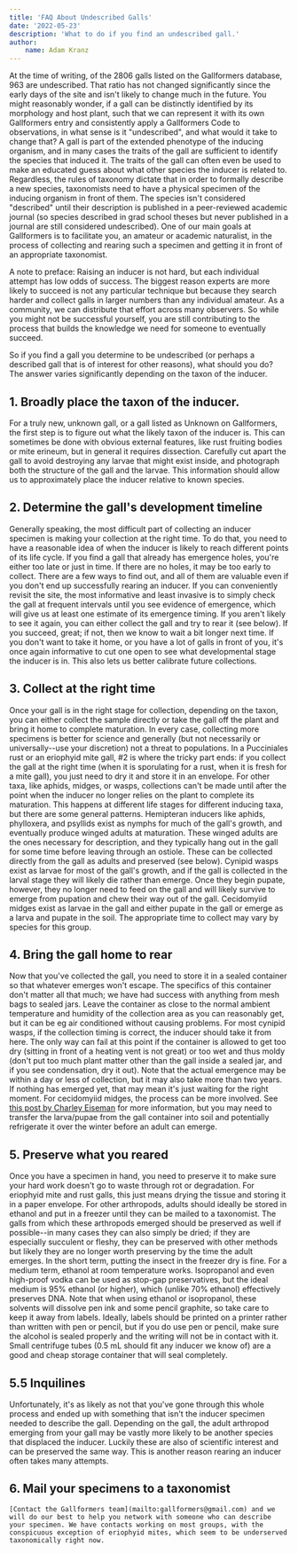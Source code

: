 ```yaml
---
title: 'FAQ About Undescribed Galls'
date: '2022-05-23'
description: 'What to do if you find an undescribed gall.'
author:
    name: Adam Kranz
---
```

At the time of writing, of the 2806 galls listed on the Gallformers database, 963 are undescribed. That ratio has not changed significantly since the early days of the site and isn't likely to change much in the future. 
You might reasonably wonder, if a gall can be distinctly identified by its morphology and host plant, such that we can represent it with its own Gallformers entry and consistently apply a Gallformers Code to observations, in what sense is it "undescribed", and what would it take to change that?
A gall is part of the extended phenotype of the inducing organism, and in many cases the traits of the gall are sufficient to identify the species that induced it. The traits of the gall can often even be used to make an educated guess about what other species the inducer is related to. 
Regardless, the rules of taxonomy dictate that in order to formally describe a new species, taxonomists need to have a physical specimen of the inducing organism in front of them. The species isn't considered "described" until their description is published in a peer-reviewed academic journal (so species described in grad school theses but never published in a journal are still considered undescribed). 
One of our main goals at Gallformers is to facilitate you, an amateur or academic naturalist, in the process of collecting and rearing such a specimen and getting it in front of an appropriate taxonomist. 

A note to preface: Raising an inducer is not hard, but each individual attempt has low odds of success. The biggest reason experts are more likely to succeed is not any particular technique but because they search harder and collect galls in larger numbers than any individual amateur. As a community, we can distribute that effort across many observers. So while you might not be successful yourself, you are still contributing to the process that builds the knowledge we need for someone to eventually succeed. 

So if you find a gall you determine to be undescribed (or perhaps a described gall that is of interest for other reasons), what should you do?
The answer varies significantly depending on the taxon of the inducer. 

## 1. Broadly place the taxon of the inducer. 
  For a truly new, unknown gall, or a gall listed as Unknown on Gallformers, the first step is to figure out what the likely taxon of the inducer is. This can sometimes be done with obvious external features, like rust fruiting bodies or mite erineum, but in general it requires dissection. Carefully cut apart the gall to avoid destroying any larvae that might exist inside, and photograph both the structure of the gall and the larvae. This information should allow us to approximately place the inducer relative to known species.

## 2. Determine the gall's development timeline
  Generally speaking, the most difficult part of collecting an inducer specimen is making your collection at the right time. To do that, you need to have a reasonable idea of when the inducer is likely to reach different points of its life cycle. If you find a gall that already has emergence holes, you're either too late or just in time. If there are no holes, it may be too early to collect.
  There are a few ways to find out, and all of them are valuable even if you don't end up successfully rearing an inducer. 
  If you can conveniently revisit the site, the most informative and least invasive is to simply check the gall at frequent intervals until you see evidence of emergence, which will give us at least one estimate of its emergence timing. 
  If you aren't likely to see it again, you can either collect the gall and try to rear it (see below). If you succeed, great; if not, then we know to wait a bit longer next time. If you don't want to take it home, or you have a lot of galls in front of you, it's once again informative to cut one open to see what developmental stage the inducer is in. This also lets us better calibrate future collections.
  
## 3. Collect at the right time  
  Once your gall is in the right stage for collection, depending on the taxon, you can either collect the sample directly or take the gall off the plant and bring it home to complete maturation. In every case, collecting more specimens is better for science and generally (but not necessarily or universally--use your discretion) not a threat to populations.
  In a Pucciniales rust or an eriophyid mite gall, #2 is where the tricky part ends: if you collect the gall at the right time (when it is sporulating for a rust, when it is fresh for a mite gall), you just need to dry it and store it in an envelope. 
  For other taxa, like aphids, midges, or wasps, collections can't be made until after the point when the inducer no longer relies on the plant to complete its maturation. This happens at different life stages for different inducing taxa, but there are some general patterns. 
  Hemipteran inducers like aphids, phylloxera, and psyllids exist as nymphs for much of the gall's growth, and eventually produce winged adults at maturation. These winged adults are the ones necessary for description, and they typically hang out in the gall for some time before leaving through an ostiole. These can be collected directly from the gall as adults and preserved (see below).
  Cynipid wasps exist as larvae for most of the gall's growth, and if the gall is collected in the larval stage they will likely die rather than emerge. Once they begin pupate, however, they no longer need to feed on the gall and will likely survive to emerge from pupation and chew their way out of the gall. 
  Cecidomyiid midges exist as larvae in the gall and either pupate in the gall or emerge as a larva and pupate in the soil. The appropriate time to collect may vary by species for this group.
  
 ## 4. Bring the gall home to rear
   Now that you've collected the gall, you need to store it in a sealed container so that whatever emerges won't escape. The specifics of this container don't matter all that much; we have had success with anything from mesh bags to sealed jars. Leave the container as close to the normal ambient temperature and humidity of the collection area as you can reasonably get, but it can be eg air conditioned without causing problems. 
   For most cynipid wasps, if the collection timing is correct, the inducer should take it from here. The only way can fail at this point if the container is allowed to get too dry (sitting in front of a heating vent is not great) or too wet and thus moldy (don't put too much plant matter other than the gall inside a sealed jar, and if you see condensation, dry it out). Note that the actual emergence may be within a day or less of collection, but it may also take more than two years. If nothing has emerged yet, that may mean it's just waiting for the right moment.
   For cecidomyiid midges, the process can be more involved. See [this post by Charley Eiseman](https://bugtracks.wordpress.com/rearing/) for more information, but you may need to transfer the larva/pupae from the gall container into soil and potentially refrigerate it over the winter before an adult can emerge.
   
 ## 5. Preserve what you reared
   Once you have a specimen in hand, you need to preserve it to make sure your hard work doesn't go to waste through rot or degradation. 
   For eriophyid mite and rust galls, this just means drying the tissue and storing it in a paper envelope. 
   For other arthropods, adults should ideally be stored in ethanol and put in a freezer until they can be mailed to a taxonomist. The galls from which these arthropods emerged should be preserved as well if possible--in many cases they can also simply be dried; if they are especially succulent or fleshy, they can be preserved with other methods but likely they are no longer worth preserving by the time the adult emerges.
   In the short term, putting the insect in the freezer dry is fine. For a medium term, ethanol at room temperature works. Isopropanol and even high-proof vodka can be used as stop-gap preservatives, but the ideal medium is 95% ethanol (or higher), which (unlike 70% ethanol) effectively preserves DNA.
   Note that when using ethanol or isopropanol, these solvents will dissolve pen ink and some pencil graphite, so take care to keep it away from labels. Ideally, labels should be printed on a printer rather than written with pen or pencil, but if you do use pen or pencil, make sure the alcohol is sealed properly and the writing will not be in contact with it. 
   Small centrifuge tubes (0.5 mL should fit any inducer we know of) are a good and cheap storage container that will seal completely. 
   
 ## 5.5 Inquilines
   Unfortunately, it's as likely as not that you've gone through this whole process and ended up with something that isn't the inducer specimen needed to describe the gall. Depending on the gall, the adult arthropod emerging from your gall may be vastly more likely to be another species that displaced the inducer. Luckily these are also of scientific interest and can be preserved the same way. This is another reason rearing an inducer often takes many attempts.
   
  ## 6. Mail your specimens to a taxonomist
    [Contact the Gallformers team](mailto:gallformers@gmail.com) and we will do our best to help you network with someone who can describe your specimen. We have contacts working on most groups, with the conspicuous exception of eriophyid mites, which seem to be underserved taxonomically right now. 
  
